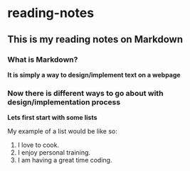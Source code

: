 # reading-notes
## This is my reading notes on Markdown
### What is Markdown? 



**It is simply a way to design/implement text on a webpage**

### Now there is different ways to go about with design/implementation process

**Lets first start with some lists** 

My example of a list would be like so: 

1. I love to cook. 
2. I enjoy personal training. 
3. I am having a great time coding. 
